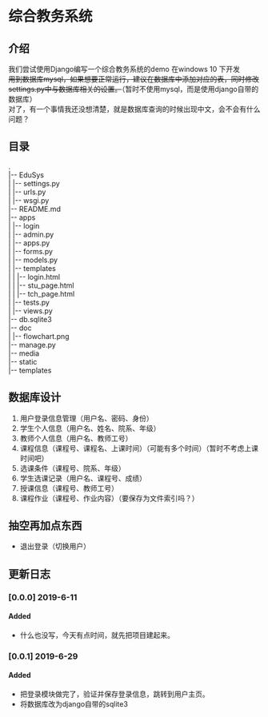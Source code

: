 # 综合教务系统
## 介绍
我们尝试使用Django编写一个综合教务系统的demo
在windows 10 下开发  
~~用到数据库mysql，如果想要正常运行，建议在数据库中添加对应的表，同时修改settings.py中与数据库相关的设置。~~（暂时不使用mysql，而是使用django自带的数据库）  
对了，有一个事情我还没想清楚，就是数据库查询的时候出现中文，会不会有什么问题？  

## 目录
.  
|-- EduSys   
|   |-- settings.py  
|   |-- urls.py  
|   |-- wsgi.py  
|-- README.md  
|-- apps  
|   |-- login  
|       |-- admin.py  
|       |-- apps.py  
|       |-- forms.py  
|       |-- models.py  
|       |-- templates  
|       |   |-- login.html  
|       |   |-- stu_page.html  
|       |   |-- tch_page.html  
|       |-- tests.py  
|       |-- views.py  
|-- db.sqlite3  
|-- doc  
|   |-- flowchart.png  
|-- manage.py  
|-- media  
|-- static  
|-- templates  

## 数据库设计
1. 用户登录信息管理（用户名、密码、身份）
2. 学生个人信息（用户名、姓名、院系、年级）
3. 教师个人信息（用户名、教师工号）
4. 课程信息（课程号、课程名、上课时间）（可能有多个时间）（暂时不考虑上课时间吧）
5. 选课条件（课程号、院系、年级）
6. 学生选课记录（用户名、课程号、成绩）
7. 授课信息（课程号、教师工号）
8. 课程作业（课程号、作业内容）（要保存为文件索引吗？）

## 抽空再加点东西
- 退出登录（切换用户）

## 更新日志
### [0.0.0] 2019-6-11
#### Added
- 什么也没写，今天有点时间，就先把项目建起来。
### [0.0.1] 2019-6-29
#### Added
- 把登录模块做完了，验证并保存登录信息，跳转到用户主页。  
- 将数据库改为django自带的sqlite3  
